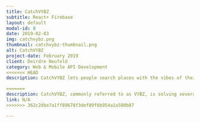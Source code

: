```yaml
---
title: CatchVYBZ
subtitle: React+ Firebase
layout: default
modal-id: 8
date: 2019-02-03
img: catchvybz.png
thumbnail: catchvybz-thumbnail.png
alt: CatchVYBZ
project-date: February 2019
client: Deirdre Neufeld
category: Web & Mobile API Development
<<<<<<< HEAD
description: CatchVYBZ lets people search places with the vibes of their preference. Users can upload photos/videos and stories of the places visited to review them and build their own profile featuring their personal vibes.

=======
description: CatchVYBZ, commonly referred to as VYBZ, is solving several of today’s issues in the food/nightlife/entertainment search and review space. VYBZ is a free, local-entertainment search app powered by a social media platform of crowd-sourced photos and videos. Users can search for places to go (restaurants, cafes, bars, clubs, hotels, etc.) based on the overall vibes, atmosphere, crowd, age demographic, liveliness, peak hours, and more. VYBZ will disrupt the current search & review environment as these reviews are in real time, cannot be tampered with, and provide an honest assessment of the atmosphere and offerings of your next destination.
link: N/A
>>>>>>> 362c2dbe7a1ff89678f3def89f6b954a1a500b87

---
```

